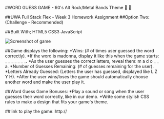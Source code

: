 #WORD GUESS GAME - 90's Alt Rock/Metal Bands Theme :guitar: :metal:

##UWA Full Stack Flex - Week 3 Homework Assignment
##Option Two:(Challenge - Recommended)

##Built With;
HTML5
CSS3
JavaScript

![Screenshot of game](https://)

##Game displays the following:
*Wins: (# of times user guessed the word correctly).
*If the word is madonna, display it like this when the game starts: \_ \_ \_ \_ \_ \_ _.
\*As the user guesses the correct letters, reveal them: m a d o _ \_ a.
*Number of Guesses Remaining: (# of guesses remaining for the user).
*Letters Already Guessed: (Letters the user has guessed, displayed like L Z Y H).
\*After the user wins/loses the game should automatically choose another word and make the user play it.

##Word Guess Game Bonuses:
*Play a sound or song when the user guesses their word correctly, like in our demo.
*Write some stylish CSS rules to make a design that fits your game's theme.

##link to play the game:
http://
